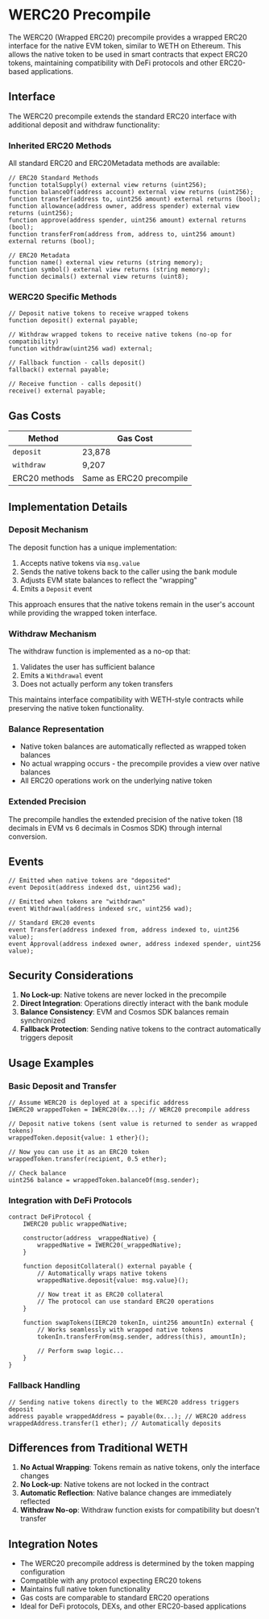# WERC20 Precompile

The WERC20 (Wrapped ERC20) precompile provides a wrapped ERC20 interface for the native EVM token,
similar to WETH on Ethereum. This allows the native token to be used in smart contracts that expect
ERC20 tokens, maintaining compatibility with DeFi protocols and other ERC20-based applications.

## Interface

The WERC20 precompile extends the standard ERC20 interface with additional deposit and withdraw functionality:

### Inherited ERC20 Methods

All standard ERC20 and ERC20Metadata methods are available:

```solidity
// ERC20 Standard Methods
function totalSupply() external view returns (uint256);
function balanceOf(address account) external view returns (uint256);
function transfer(address to, uint256 amount) external returns (bool);
function allowance(address owner, address spender) external view returns (uint256);
function approve(address spender, uint256 amount) external returns (bool);
function transferFrom(address from, address to, uint256 amount) external returns (bool);

// ERC20 Metadata
function name() external view returns (string memory);
function symbol() external view returns (string memory);
function decimals() external view returns (uint8);
```

### WERC20 Specific Methods

```solidity
// Deposit native tokens to receive wrapped tokens
function deposit() external payable;

// Withdraw wrapped tokens to receive native tokens (no-op for compatibility)
function withdraw(uint256 wad) external;

// Fallback function - calls deposit()
fallback() external payable;

// Receive function - calls deposit()
receive() external payable;
```

## Gas Costs

| Method | Gas Cost |
|--------|----------|
| `deposit` | 23,878 |
| `withdraw` | 9,207 |
| ERC20 methods | Same as ERC20 precompile |

## Implementation Details

### Deposit Mechanism

The deposit function has a unique implementation:

1. Accepts native tokens via `msg.value`
2. Sends the native tokens back to the caller using the bank module
3. Adjusts EVM state balances to reflect the "wrapping"
4. Emits a `Deposit` event

This approach ensures that the native tokens remain in the user's account while providing the wrapped token interface.

### Withdraw Mechanism

The withdraw function is implemented as a no-op that:

1. Validates the user has sufficient balance
2. Emits a `Withdrawal` event
3. Does not actually perform any token transfers

This maintains interface compatibility with WETH-style contracts while preserving the native token functionality.

### Balance Representation

- Native token balances are automatically reflected as wrapped token balances
- No actual wrapping occurs - the precompile provides a view over native balances
- All ERC20 operations work on the underlying native token

### Extended Precision

The precompile handles the extended precision of the native token
(18 decimals in EVM vs 6 decimals in Cosmos SDK) through internal conversion.

## Events

```solidity
// Emitted when native tokens are "deposited"
event Deposit(address indexed dst, uint256 wad);

// Emitted when tokens are "withdrawn"
event Withdrawal(address indexed src, uint256 wad);

// Standard ERC20 events
event Transfer(address indexed from, address indexed to, uint256 value);
event Approval(address indexed owner, address indexed spender, uint256 value);
```

## Security Considerations

1. **No Lock-up**: Native tokens are never locked in the precompile
2. **Direct Integration**: Operations directly interact with the bank module
3. **Balance Consistency**: EVM and Cosmos SDK balances remain synchronized
4. **Fallback Protection**: Sending native tokens to the contract automatically triggers deposit

## Usage Examples

### Basic Deposit and Transfer

```solidity
// Assume WERC20 is deployed at a specific address
IWERC20 wrappedToken = IWERC20(0x...); // WERC20 precompile address

// Deposit native tokens (sent value is returned to sender as wrapped tokens)
wrappedToken.deposit{value: 1 ether}();

// Now you can use it as an ERC20 token
wrappedToken.transfer(recipient, 0.5 ether);

// Check balance
uint256 balance = wrappedToken.balanceOf(msg.sender);
```

### Integration with DeFi Protocols

```solidity
contract DeFiProtocol {
    IWERC20 public wrappedNative;
    
    constructor(address _wrappedNative) {
        wrappedNative = IWERC20(_wrappedNative);
    }
    
    function depositCollateral() external payable {
        // Automatically wraps native tokens
        wrappedNative.deposit{value: msg.value}();
        
        // Now treat it as ERC20 collateral
        // The protocol can use standard ERC20 operations
    }
    
    function swapTokens(IERC20 tokenIn, uint256 amountIn) external {
        // Works seamlessly with wrapped native tokens
        tokenIn.transferFrom(msg.sender, address(this), amountIn);
        
        // Perform swap logic...
    }
}
```

### Fallback Handling

```solidity
// Sending native tokens directly to the WERC20 address triggers deposit
address payable wrappedAddress = payable(0x...); // WERC20 address
wrappedAddress.transfer(1 ether); // Automatically deposits
```

## Differences from Traditional WETH

1. **No Actual Wrapping**: Tokens remain as native tokens, only the interface changes
2. **No Lock-up**: Native tokens are not locked in the contract
3. **Automatic Reflection**: Native balance changes are immediately reflected
4. **Withdraw No-op**: Withdraw function exists for compatibility but doesn't transfer

## Integration Notes

- The WERC20 precompile address is determined by the token mapping configuration
- Compatible with any protocol expecting ERC20 tokens
- Maintains full native token functionality
- Gas costs are comparable to standard ERC20 operations
- Ideal for DeFi protocols, DEXs, and other ERC20-based applications
